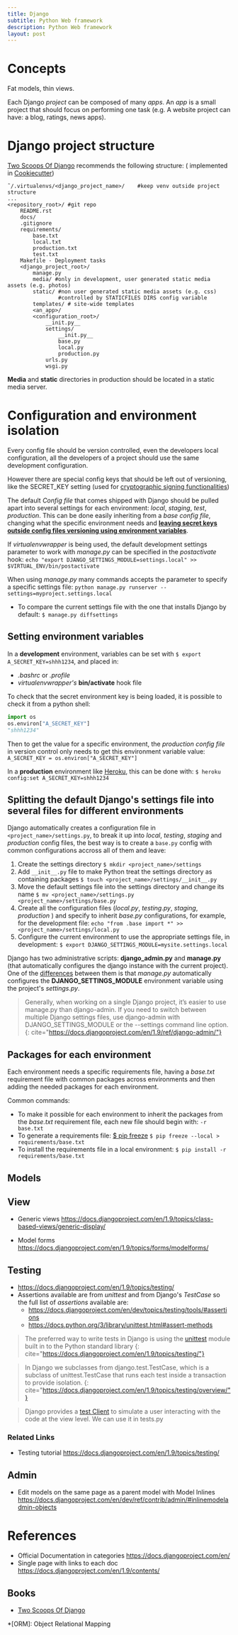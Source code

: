 ```yaml
---
title: Django
subtitle: Python Web framework
description: Python Web framework
layout: post
---
```


# Concepts

Fat models, thin views.

Each Django _project_ can be composed of many _apps_. An _app_ is a small project that should focus on performing one task (e.g. A website project can have: a blog, ratings, news apps).

# Django project structure

[Two Scoops Of Django] recommends the following structure: ( implemented in [Cookiecutter](https://github.com/pydanny/cookiecutter-django))

~~~
̃ /.virtualenvs/<django_project_name>/    #keep venv outside project structure
...
<repository_root>/ #git repo
    README.rst
	docs/
	.gitignore
	requirements/
		base.txt
		local.txt
		production.txt
		test.txt
	Makefile - Deployment tasks
    <django_project_root>/
	    manage.py
		media/ #only in development, user generated static media assets (e.g. photos)
		static/ #non user generated static media assets (e.g. css)
		        #controlled by STATICFILES DIRS config variable
		templates/ # site-wide templates
		<an_app>/
        <configuration_root>/
			__init.py__
			settings/
				__init.py__
				base.py
				local.py
				production.py
			urls.py
			wsgi.py
~~~

__Media__ and __static__ directories in production should be located in a static media server.

# Configuration and environment isolation

Every config file should be version controlled, even the developers local configuration, all the developers of a project should use the same development configuration. 

However there are special config keys that should be left out of versioning, like the SECRET_KEY setting (used for [cryptographic signing functionalities](https://docs.djangoproject.com/en/1.9/topics/signing/))

The default _Config file_ that comes shipped with Django should be pulled apart into several settings for each environment: _local_, _staging_, _test_, _production_. This can be done easily inheriting from a _base config file_, changing what the specific environment needs and __[leaving secret keys outside config files versioning using environment variables](http://12factor.net/config)__.

If _virtualenvwrapper_ is being used, the default development settings parameter to work with _manage.py_ can be specified in the _postactivate_ hook: `echo "export DJANGO_SETTINGS_MODULE=settings.local" >> $VIRTUAL_ENV/bin/postactivate`

When using _manage.py_ many commands accepts the parameter to specify a specific settings file: `python manage.py runserver --settings=myproject.settings.local`

+ To compare the current settings file with the one that installs Django by default: `$ manage.py diffsettings`

## Setting environment variables

In a __development__ environment, variables can be set with `$ export A_SECRET_KEY=shhh1234`, and placed in:

+ _.bashrc_ or _.profile_ 
+ _virtualenvwrapper's_ __bin/activate__ hook file

To check that the secret environment key is being loaded, it is possible to check it from a python shell:

``` python
import os
os.environ["A_SECRET_KEY"]
"shhh1234"
```

Then to get the value for a specific environment, the _production config file_ in version control only needs to get this environment variable value: `A_SECRET_KEY = os.environ["A_SECRET_KEY"]`

In a __production__ environment like [Heroku](https://devcenter.heroku.com/articles/config-vars), this can be done with: `$ heroku config:set A_SECRET_KEY=shhh1234`

## Splitting the default Django's settings file into several files for different environments

Django automatically creates a configuration file in `<project_name>/settings.py`, to break it up into _local_, _testing_, _staging_ and _production_ config files, the best way is to create a `base.py` config with common configurations accross all of them and leave:

1. Create the settings directory `$ mkdir <project_name>/settings`
2. Add `__init__.py` file to make Python treat the settings directory as containing packages `$ touch <project_name>/settings/__init__.py`
3. Move the default settings file into the settings directory and change its name `$ mv <project_name>/settings.py <project_name>/settings/base.py`
4. Create all the configuration files (_local.py_, _testing.py_, _staging_, _production_ ) and specify to inherit _base.py_ configurations, for example, for the development file: `echo "from .base import *" >> <project_name>/settings/local.py`
5. Configure the current environment to use the appropriate settings file, in development: `$ export DJANGO_SETTINGS_MODULE=mysite.settings.local`

Django has two administrative scripts: __django_admin.py__ and __manage.py__ (that automatically configures the django instance with the current project). 
One of the [differences](https://docs.djangoproject.com/en/1.9/ref/django-admin/) between them is that _manage.py_ automatically configures the  __DJANGO_SETTINGS_MODULE__ environment variable using the project's _settings.py_.

> Generally, when working on a single Django project, it’s easier to use manage.py than django-admin. 
> If you need to switch between multiple Django settings files, use django-admin with DJANGO_SETTINGS_MODULE or the --settings command line option.
{: cite="https://docs.djangoproject.com/en/1.9/ref/django-admin/"}

## Packages for each environment

Each environment needs a specific requirements file, having a _base.txt_ requirement file with common packages across environments and then adding the needed packages for each environment.

Common commands:

+ To make it possible for each environment to inherit the packages from the _base.txt_ requirement file, each new file should begin with: `-r base.txt`
+ To generate a requirements file: [$ pip freeze](https://pip.pypa.io/en/stable/reference/pip_freeze/) `$ pip freeze --local > requirements/base.txt` 
+ To install the requirements file in a local environment: `$ pip install -r requirements/base.txt`

## Models 

## View

* Generic views <https://docs.djangoproject.com/en/1.9/topics/class-based-views/generic-display/>

* Model forms <https://docs.djangoproject.com/en/1.9/topics/forms/modelforms/>

## Testing

* <https://docs.djangoproject.com/en/1.9/topics/testing/>
* Assertions available are from _unittest_ and from Django's _TestCase_ so the full list of _assertions_ available are:
    * <https://docs.djangoproject.com/en/dev/topics/testing/tools/#assertions>
	* <https://docs.python.org/3/library/unittest.html#assert-methods>

> The preferred way to write tests in Django is using the [unittest](https://docs.python.org/3/library/unittest.html#module-unittest) module built in to the Python standard library
{: cite="https://docs.djangoproject.com/en/1.9/topics/testing/"}

> In Django we subclasses from django.test.TestCase, which is a subclass of unittest.TestCase that runs each test inside a transaction to provide isolation.
{: cite="https://docs.djangoproject.com/en/1.9/topics/testing/overview/"}

> Django provides a [test Client](https://docs.djangoproject.com/en/1.9/intro/tutorial05/#the-django-test-client) to simulate a user interacting with the code at the view level. We can use it in tests.py

### Related Links

* Testing tutorial <https://docs.djangoproject.com/en/1.9/topics/testing/>

## Admin

* Edit models on the same page as a parent model with Model Inlines <https://docs.djangoproject.com/en/dev/ref/contrib/admin/#inlinemodeladmin-objects>

References
==========

+ Official Documentation in categories <https://docs.djangoproject.com/en/>
+ Single page with links to each doc <https://docs.djangoproject.com/en/1.9/contents/>

## Books
	
+ [Two Scoops Of Django](http://amzn.to/25QCIkE)

[Two Scoops Of Django]: http://amzn.to/25QCIkE

*[ORM]: Object Relational Mapping
